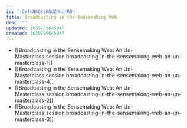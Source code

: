 ```yaml
---
id: '-GefnN6Q3sK8dZHuirRBh'
title: Broadcasting in the Sensemaking Web
desc: ''
updated: 1639759645947
created: 1639759645947
---
```


- [[Broadcasting in the Sensemaking Web:  An Un-Masterclass|session.broadcasting-in-the-sensemaking-web-an-un-masterclass-1]]
- [[Broadcasting in the Sensemaking Web:  An Un-Masterclass|session.broadcasting-in-the-sensemaking-web-an-un-masterclass-4]]
- [[Broadcasting in the Sensemaking Web:  An Un-Masterclass|session.broadcasting-in-the-sensemaking-web-an-un-masterclass-2]]
- [[Broadcasting in the Sensemaking Web:  An Un-Masterclass|session.broadcasting-in-the-sensemaking-web-an-un-masterclass-3]]
